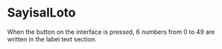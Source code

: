 # SayisalLoto
When the button on the interface is pressed, 6 numbers from 0 to 49 are written in the label text section. 